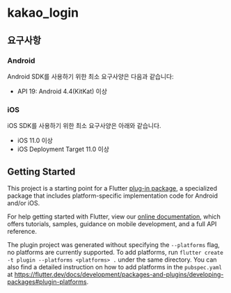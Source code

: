 # kakao_login

## 요구사항

### Android
Android SDK를 사용하기 위한 최소 요구사양은 다음과 같습니다:

- API 19: Android 4.4(KitKat) 이상

### iOS

iOS SDK를 사용하기 위한 최소 요구사양은 아래와 같습니다.

- iOS 11.0 이상
- iOS Deployment Target 11.0 이상


## Getting Started

This project is a starting point for a Flutter
[plug-in package](https://flutter.dev/developing-packages/),
a specialized package that includes platform-specific implementation code for
Android and/or iOS.

For help getting started with Flutter, view our
[online documentation](https://flutter.dev/docs), which offers tutorials,
samples, guidance on mobile development, and a full API reference.

The plugin project was generated without specifying the `--platforms` flag, no platforms are currently supported.
To add platforms, run `flutter create -t plugin --platforms <platforms> .` under the same
directory. You can also find a detailed instruction on how to add platforms in the `pubspec.yaml` at https://flutter.dev/docs/development/packages-and-plugins/developing-packages#plugin-platforms.
